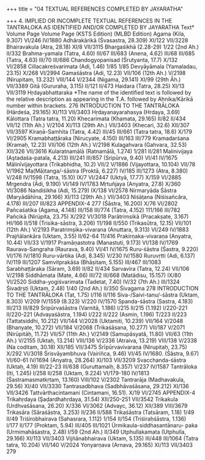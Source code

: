 +++
title = "04 TEXTUAL REFERENCES COMPLETED BY JAYARATHA"

+++
4. IMPLIED OR INCOMPLETE TEXTUAL REFERENCES IN THE TANTRALOKA AS IDENTIFIED AND/OR COMPLETED BY JAYARATHA 
Text* 
Volume Page 
Volume Page 
(KSTS Edition) 
(MLBD Edition) 
Agama 
(Kila, 9.307) 
VI/246 
IV/1880 
Adhārakārikā 
(Śvasastra, 28.309) 
XI/122 
VII/3228 
Bhairavakula 
(Atra, 28.18) 
XI/8 
VII/3115 
Bhargaśikhā 
(2.28-29) 
1/22 (2nd Ah.) 
II/332 
Brahma-yamala 
(Tatra, 4.60) 
III/67 
III/683 
(Anena, 4.62) 
III/68 
III/685 
(Tatra, 4.63) 
III/70 
III/686 
Chandogyopanisad 
(Śrutyanta, 17.7) 
X/132 
VI/2858 
Cillacakreśvarimata 
(Adi, 1.46) 
1/85 
1/85 
Devyāyāmala 
(Yamaladau, 23.15) 
X/268 
VI/2994 
Gamaśāstra 
(Adi, 12.23) 
VII/106 (12th Ah.) V/2198 
(Nirupitam, 13.232) 
VIII/144 
V/2344 
(Nigama, 29.141) 
XI/99 (29th Āh.) VII/3389 
Gitā 
(Gururaha, 3.115) 
II/121 
II/473 
Haidara 
(Tatra, 28.25) 
XI/13 
VII/3119 
Hṛdayabhattaraka 
*The name of the identified text is followed by the relative description as appearing in the T.A. followed by Ahnika/Kārikā number within brackets. 
276 
INTRODUCTION TO THE TANTRĀLOKA 
(Hārdeśa, 29.165) 
XI/113 
VII/3403 
Hṛdayanayarahasya 
(Hrdaya, 3.69) Kālottara 
(Tatra tatra, 11.20) Khecarimata 
(Khamata, 29.165) 
II/82 
II/434 
VII/12 (11th Ah.) V/2104 
XI/113 (29th Ah.) VII/3403 
(Khecari, 32.6) 
XII/307 
VII/3597 
Kiraṇā-Samhita 
(Tatra, 4.42) 
III/45 
III/661 
(Tatra tatra, 18.6) 
X/179 
VI/2905 
Kramabhaṭṭāraka 
(Nirucyate, 4.150) 
III/163 
III/779 
Kramadarśana 
(Kramaḥ, 12.23) 
VII/106 (12th Ah.) V/2198 
Kulagahvara 
(Gahvara, 32.53) 
XII/326 
VII/3616 
Kularatnamālā 
(Ratnamālā, 1.274) 
1/281 
II/281 
Malinivijaya 
(Aştadaśa-patala, 4.213) III/241 
III/857 
(Sripūrva, 9.40) 
VI/41 
IV/1675 
Mālinīvijayottara 
(Trikabhidha, 10.2) 
VII/2 
V/1886 
(Vijayottara, 10.104) 
VII/78 
V/1962 
Ma(Mā)tanga/-śāstra 
(Proktā, 6.227) 
IV/185 
III/1273 
(Atra, 8.380) 
V/248 
IV/1598 
(Tatra, 15.10) 
IX/7 
VI/2447 
(Uktyā, 17.77) 
X/159 
VI/2885 
Mrgendra 
(Ādi, 9.190) 
VI/149 
IV/1783 
Mṛtuñjaya 
(Anyatra, 27.8) 
X/360 
VI/3086 
Nandiśikha 
(Adi, 15.279) 
IX/138 
VI/2578 
Nirmaryāda Śāstra 
(Maryādāhīna, 29.166) 
XI/113 (29th Ah.) VII/3403 
Niśāṭana 
(Niśisañcăra, 4.178) 
III/207 
III/823 
APPENDIX-4 
277 
(Śāstra, 16.200) 
X/76 
VI/2802 
Pañcaśatika 
(Agama, 4.148) 
III/158 
III/774 
(Tatra, 4.152) 
111/166 
III/782 
Pañcikā 
(Nirüpita, 23.75) 
X/292 
VI/3018 
Parātrimsikā 
(Pracakṣate, 3.167) 
HI/166 
II/518 
(Trisika-sāstra, 3.206) 
11/198 
II/550 
(Trikasūtra, 12.15) 
VII/101 (12th Ah.) V/2193 
Paratrimṣika-vivarana 
(Anuttara, 9.313) 
VI/249 
IV/1883 
Prajñālankāra 
(Uktam, 3.55) 
II/62-64 
11/416 
Prakirṇaka-vivaraṇa 
(Anyatra, 10.44) 
VII/33 
V/1917 
Pramāṇastotra 
(Manastuti, 9.173) 
VI/138 
IV/1769 
Raurava-Sangraha 
(Raurava, 9.40) 
VI/41 
IV/1675 
Ruru-śāstra 
(Śastra, 9.220) 
VI/176 
IV/1810 
Ruru-vārtika 
(Adi, 8.345) 
V/230 
IV/1580 
Ruruvṛtti 
(Adi, 6.137) 
IV/119 
III/1207 
Samvitprakāśa 
(Bhāṣitam, 5.155) 
III/467 
III/1083 
Sarabhaṭṭāraka 
(Sāram, 3.69) 
II/82 
II/434 
Sarvavira 
(Tatra, 12.24) 
VII/106 
V/2198 
Siddhāmata 
(Mate, 4.66) 
III/72 
III/668 
(Matãdisu, 15.157) 
IX/80 
VI/2520 
Siddha-yogiśvarimata 
(Tadetat, 7.40) 
IV/32 (7th Ah.) 
III/1324 
Śivadṛṣṭi 
(Uktam, 2.48) 
1/40 (2nd Ah.) 
II/350 
Śivagama 
278 
INTRODUCTION TO THE TANTRĀLOKA 
(Tat, 1.75) 
I/116 
II/116 
Siva-/Saivi-tanu/-śāstra 
(Uktam, 8.303) 
V/209 
IV/1559 
(8.323) 
V/220 
IV/1570 
Spanda-śāstra 
(Sastra, 4.183) 
III/213 
III/829 
Śripūrvaśāstra 
(Varnitā, 1.186) 
I/215 
II/215 
(1.192) 
I/220-221 
II/220-221 
(Advayaśāstra, 1.194) 
I/222 
II/222 
(Asmin, 1.196) 
T/223 
II/223 
(Tattatsiddhi, 10.212) 
VII/144 
V/2028 
(Uktamiti, 10.239) 
VII/164 
V/2048 
(Bhanyate, 10.272) 
VII/184 
V/2068 
(Trikaśāsana, 10.277) 
VII/187 
V/2071 
(Nirūpitāḥ, 11.72) 
VII/57 (11th Ah.) 
V/2149 
(Samupāsyată, 11.80) 
VII/63 (11th Ah.) 
V/2155 
(Uktaḥ, 13.214) 
VIII/136 
V/2336 
(Atraiva, 13.219) 
VIII/138 
V/2338 
(Na coditam, 30.18) 
XII/185 
VII/3475 
Śrīpūrvavivaraṇa 
(Nirupitaḥ, 23.75) 
X/292 
VI/3018 
Śrisvāyambhuva 
(Vairiñca, 9.46) 
VI/45 
IV/1680. 
(Śăstra, 9.67) 
VI/60-61 
IV/1694 
(Anyatra, 28.264) 
XI/103 
VII/3209 
Svacchanda-śāstra 
(Uktaḥ, 4.19) 
III/22-23 
III/638 
(Guruttamaiḥ, 8.357) 
V/237 
IV/1587 
Tantrāloka 
(Iti, 1.245) 
I/258 
II/258 
(Uktam, 9.224) 
VI/179-180 
IV/1813 
(Śastramasmatkṛtam, 
13.160) 
VIII/102 
V/2302 
Tantrarāja 
(Madhavakula, 29.56) 
XI/40 
VII/3330 
Tantrasadbhava 
(Sadbhāvaśāsana, 29.212) XI/136 
VII/3426 
Tattvārthacintamani 
(Cintamani, 16.51). 
X/19 
VI/2745 
APPENDIX-4 
Trikahṛdaya 
(Şaḍardhahṛdaya, 31.54) 
XII/250-251 
VII/3542 
Trikakula 
(Urdhvaśāsana, 26.20) 
X/336 
VI/3062 
(Advayc, 36.12) 
XII/389 
VIII/3679 
Trikasāra 
(Sāraśāstra, 3.253) 
II/236 
II/588 
Trikaśāstra 
(Tatsāram, 1.18) 
1/49 
II/49 
Triśirobhairava 
(Sahasrara, 1.112) 
1/154 
II/154 
(Triśiraḥśāstra, 1.136) 
I/177 
II/177 
(Proktam, 5.94) 
III/405 
III/1021 
Ürmikaula-siddhasantānaru- 
paka (Urmimahāśastra, 2.48) I/59 (2nd Ah.) II/349 
Utphullakamata 
(Utphulla, 29.166) 
XI/113 
VII/3403 
Vijñānabhairava 
(Uktam, 5.135) 
III/448 
III/1064 
(Tatra tatra, 10.204) 
VII/140 
V/2024 
Yonyarṇava 
(Arnava, 29.165) 
XI/113 
VII/3403 
279 